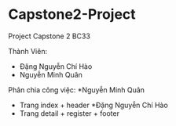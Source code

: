 # Capstone2-Project
Project Capstone 2 BC33

Thành Viên:
- Đặng Nguyễn Chí Hào
- Nguyễn Minh Quân

Phân chia công việc:
*Nguyễn Minh Quân
- Trang index + header
*Đặng Nguyễn Chí Hào
- Trang detail + register + footer
